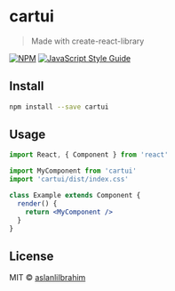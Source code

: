 # cartui

> Made with create-react-library

[![NPM](https://img.shields.io/npm/v/cartui.svg)](https://www.npmjs.com/package/cartui) [![JavaScript Style Guide](https://img.shields.io/badge/code_style-standard-brightgreen.svg)](https://standardjs.com)

## Install

```bash
npm install --save cartui
```

## Usage

```jsx
import React, { Component } from 'react'

import MyComponent from 'cartui'
import 'cartui/dist/index.css'

class Example extends Component {
  render() {
    return <MyComponent />
  }
}
```

## License

MIT © [aslanliIbrahim](https://github.com/aslanliIbrahim)
